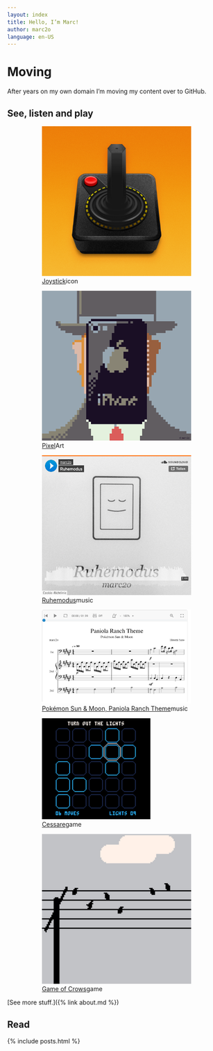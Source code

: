 ```yaml
---
layout: index
title: Hello, I’m Marc!
author: marc2o
language: en-US
---
```


# Moving

After years on my own domain I’m moving my content over to GitHub.

## See, listen and play

<figure class="gallery">
    <figure>
        <a href="https://www.deviantart.com/marc2o/art/OpenEmu-Icon-372583030" target="_blank"><img src="/images/icon.joystick.png" alt="joystick"></a>
        <figcaption>
            <a href="https://www.deviantart.com/marc2o/art/OpenEmu-Icon-372583030" target="_blank">Joystick</a><span class="badge">icon</span>
        </figcaption>
    </figure>
    <figure>
        <a href="https://www.deviantart.com/marc2o/art/The-Son-of-Man-748505267" target="_blank"><img src="/images/pixelart.the-son-of-man.png" alt="Son of Man pixel art"></a>
        <figcaption>
            <a href="https://www.deviantart.com/marc2o/art/The-Son-of-Man-748505267" target="_blank">Pixel</a><span class="badge">Art</span>
        </figcaption>
    </figure>
    <figure>
        <a href="https://soundcloud.com/marc2o/ruhemodus" target="_blank"><img src="/images/soundcloud.ruhemodus.png" alt="Listen to Ruhemodus on Soundcloud"></a>
        <figcaption><a href="https://soundcloud.com/marc2o/ruhemodus" target="_blank">Ruhemodus</a><span class="badge">music</span></figcaption>
    </figure>
    <figure>
        <a href="https://musescore.com/user/8006541/scores/6184657" target="_blank"><img src="/images/musescore.paniola-ranch.png" alt="Listen to Paniola Ranch Theme on MuseScore"></a>
        <figcaption><a href="https://musescore.com/user/8006541/scores/6184657" target="_blank">Pokémon Sun & Moon,
                Paniola Ranch
                Theme</a><span class="badge">music</span></figcaption>
    </figure>
    <figure>
        <a href="https://marc2o.itch.io/cessare" target="_blank"><img src="/images/cessare.png" alt="Cessare Game Screenshot"></a>
        <figcaption>
            <a href="https://marc2o.itch.io/cessare" target="_blank">Cessare</a><span class="badge">game</span>
        </figcaption>
    </figure>
    <figure>
        <a href="https://marc2o.itch.io/game-of-crows" target="_blank"><img src="/images/gameofcrows.png" alt="Game of Crows"></a>
        <figcaption>
            <a href="https://marc2o.itch.io/game-of-crows" target="_blank">Game of Crows</a><span class="badge">game</span>
        </figcaption>
    </figure>
</figure>

[See more stuff.]({% link about.md %})

## Read

{% include posts.html %}

